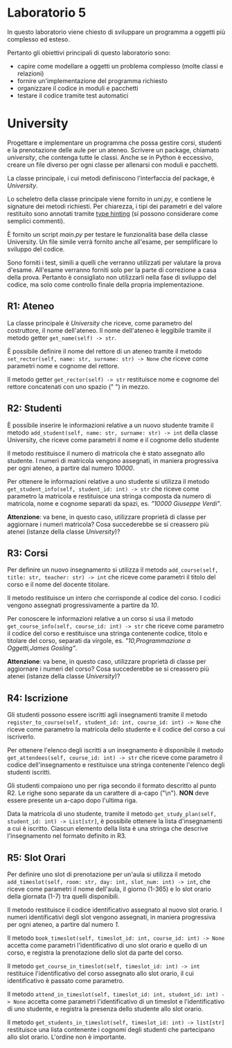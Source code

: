 # Laboratorio 5
In questo laboratorio viene chiesto di sviluppare un programma a oggetti più complesso ed esteso.

Pertanto gli obiettivi principali di questo laboratorio sono:
- capire come modellare a oggetti un problema complesso (molte classi e relazioni)
- fornire un'implementazione del programma richiesto
- organizzare il codice in moduli e pacchetti
- testare il codice tramite test automatici

# University
Progettare e implementare un programma che possa gestire corsi, studenti e la prenotazione delle aule per un ateneo.
Scrivere un package, chiamato *university*, che contenga tutte le classi.
Anche se in Python è eccessivo, creare un file diverso per ogni classe per allenarsi con moduli e pacchetti.

La classe principale, i cui metodi definiscono l'interfaccia del package, è *University*.

Lo scheletro della classe principale viene fornito in *uni.py*, e contiene le signature dei metodi richiesti.
Per chiarezza, i tipi dei parametri e del valore restituito sono annotati tramite [type hinting](https://realpython.com/python-type-checking/)
(si possono considerare come semplici commenti).

È fornito un script *main.py* per testare le funzionalità base della classe University.
Un file simile verrà fornito anche all'esame, per semplificare lo sviluppo del codice.

Sono forniti i test, simili a quelli che verranno utilizzati per valutare la prova d'esame.
All'esame verranno forniti solo per la parte di correzione a casa della prova.
Pertanto è consigliato non utilizzarli nella fase di sviluppo del codice,
ma solo come controllo finale della propria implementazione.

## R1: Ateneo
La classe principale è *University* che riceve, come parametro del costruttore, il nome dell'ateneo.
Il nome dell'ateneo è leggibile tramite il metodo getter ```get_name(self) -> str```.

È possibile definire il nome del rettore di un ateneo tramite il metodo ```set_rector(self, name: str, surname: str) -> None``` che riceve come parametri nome e cognome del rettore.

Il metodo getter ```get_rector(self) -> str``` restituisce nome e cognome del rettore concatenati con uno spazio (" ") in mezzo.

## R2: Studenti
È possibile inserire le informazioni relative a un nuovo studente tramite il metodo ```add_student(self, name: str, surname: str) -> int``` della classe University,
che riceve come parametri il nome e il cognome dello studente

Il metodo restituisce il numero di matricola che è stato assegnato allo studente.
I numeri di matricola vengono assegnati, in maniera progressiva per ogni ateneo, a partire dal numero *10000*.

Per ottenere le informazioni relative a uno studente si utilizza il metodo ```get_student_info(self, student_id: int) -> str``` che riceve come parametro la matricola
e restituisce una stringa composta da numero di matricola, nome e cognome separati da spazi, es. *"10000 Giuseppe Verdi"*.

**Attenzione**: va bene, in questo caso, utilizzare proprietà di classe per aggiornare i numeri matricola?
Cosa succederebbe se si creassero più atenei (istanze della classe *University*)?

## R3: Corsi
Per definire un nuovo insegnamento si utilizza il metodo ```add_course(self, title: str, teacher: str) -> int``` che riceve come parametri il titolo del corso e il nome del docente titolare. 

Il metodo restituisce un intero che corrisponde al codice del corso. I codici vengono assegnati progressivamente a partire da *10*.

Per conoscere le informazioni relative a un corso si usa il metodo ```get_course_info(self, course_id: int) -> str``` che riceve come parametro il codice del corso
e restituisce una stringa contenente codice, titolo e titolare del corso, separati da virgole, es. *"10,Programmazione a Oggetti,James Gosling"*.

**Attenzione**: va bene, in questo caso, utilizzare proprietà di classe per aggiornare i numeri del corso?
Cosa succederebbe se si creassero più atenei (istanze della classe *University*)?

## R4: Iscrizione
Gli studenti possono essere iscritti agli insegnamenti tramite il metodo ```register_to_course(self, student_id: int, course_id: int) -> None``` che riceve come parametro la matricola dello studente e il codice del corso a cui iscriverlo.

Per ottenere l'elenco degli iscritti a un insegnamento è disponibile il metodo ```get_attendees(self, course_id: int) -> str``` che riceve come parametro il codice dell'insegnamento e restituisce una stringa contenente l'elenco degli studenti iscritti.

Gli studenti compaiono uno per riga secondo il formato descritto al punto R2.
Le righe sono separate da un carattere di a-capo ("\n").
**NON** deve essere presente un a-capo dopo l'ultima riga.

Data la matricola di uno studente, tramite il metodo ```get_study_plan(self, student_id: int) -> List[str]```, è possibile ottenere la lista d'insegnamenti a cui è iscritto.
Ciascun elemento della lista è una stringa che descrive l'insegnamento nel formato definito in R3.

## R5: Slot Orari
Per definire uno slot di prenotazione per un'aula si utilizza il metodo ```add_timeslot(self, room: str, day: int, slot_num: int) -> int```, che riceve come parametri il nome dell'aula, il giorno (1-365) e lo slot orario della giornata (1-7) tra quelli disponibili.

Il metodo restituisce il codice identificativo assegnato al nuovo slot orario.
I numeri identificativi degli slot vengono assegnati, in maniera progressiva per ogni ateneo, a partire dal numero *1*.

Il metodo ```book_timeslot(self, timeslot_id: int, course_id: int) -> None``` accetta come parametri l'identificativo di uno slot orario e quello di un corso, e registra la prenotazione dello slot da parte del corso.

Il metodo ```get_course_in_timeslot(self, timeslot_id: int) -> int``` restituice l'identificativo del corso assegnato allo slot orario, il cui identificativo è passato come parametro.

Il metodo ```attend_in_timeslot(self, timeslot_id: int, student_id: int) -> None``` accetta come parametri l'identificativo di un timeslot e l'identificativo di uno studente, e registra la presenza dello studente allo slot orario.

Il metodo ```get_students_in_timeslot(self, timeslot_id: int) -> list[str]``` restituisce una lista contenente i cognomi degli studenti che partecipano allo slot orario. L'ordine non è importante.






